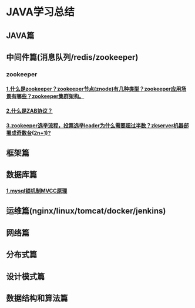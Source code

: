 # JAVA学习总结

## JAVA篇



## 中间件篇(消息队列/redis/zookeeper)

### zookeeper

#### [1.什么是zookeeper？zookeeper节点(znode)有几种类型？zookeeper应用场景有哪些？zookeeper集群架构。](./docs/middleware/zookeeper/20191217_zookeeper_introduce.md)

#### [2.什么是ZAB协议？](./docs/middleware/zookeeper/20191218_zookeeper_zab_protocol.md)

#### [3.zookeeper选举流程，投票选举leader为什么需要超过半数？zkserver机器部署成奇数台(2n+1)?](./docs/middleware/zookeeper/20191218_zookeeper_zab_vote.md)

## 框架篇



## 数据库篇
#### [1.mysql锁机制MVCC原理](./docs/database/mysql_mvcc.md)


## 运维篇(nginx/linux/tomcat/docker/jenkins)



## 网络篇



## 分布式篇



## 设计模式篇



## 数据结构和算法篇
